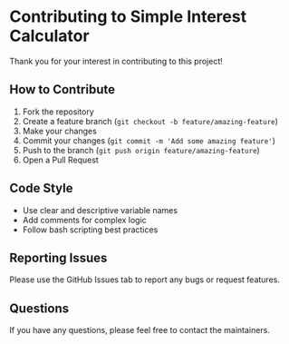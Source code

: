 # Contributing to Simple Interest Calculator

Thank you for your interest in contributing to this project!

## How to Contribute

1. Fork the repository
2. Create a feature branch (`git checkout -b feature/amazing-feature`)
3. Make your changes
4. Commit your changes (`git commit -m 'Add some amazing feature'`)
5. Push to the branch (`git push origin feature/amazing-feature`)
6. Open a Pull Request

## Code Style

- Use clear and descriptive variable names
- Add comments for complex logic
- Follow bash scripting best practices

## Reporting Issues

Please use the GitHub Issues tab to report any bugs or request features.

## Questions

If you have any questions, please feel free to contact the maintainers.
